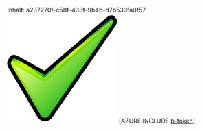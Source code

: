 Inhalt: a237270f-c58f-433f-9b4b-d7b530fa0f57![Bild](0823414f-800a-4962-b109-ce9b5c898f2f.png)
[AZURE.INCLUDE [b-token](48e07f93-75a9-4be7-a2c2-11bfb3e3e88b.md)]
